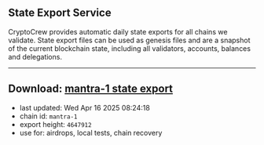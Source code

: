 ## State Export Service
CryptoCrew provides automatic daily state exports for all chains we validate. State export files can be used as genesis files and are a snapshot of the current blockchain state, including all validators, accounts, balances and delegations.

---
**Download: [mantra-1 state export](https://dl-eu2.ccvalidators.com/SERVICE/mantrachain/mantra-1_export_4647912.json)**
---

- last updated: Wed Apr 16 2025 08:24:18
- chain id: `mantra-1`
- export height: `4647912`
- use for: airdrops, local tests, chain recovery
